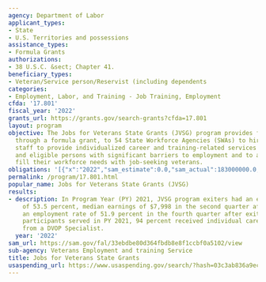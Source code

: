 ```yaml
---
agency: Department of Labor
applicant_types:
- State
- U.S. Territories and possessions
assistance_types:
- Formula Grants
authorizations:
- 38 U.S.C. &sect; Chapter 41.
beneficiary_types:
- Veteran/Service person/Reservist (including dependents
categories:
- Employment, Labor, and Training - Job Training, Employment
cfda: '17.801'
fiscal_year: '2022'
grants_url: https://grants.gov/search-grants?cfda=17.801
layout: program
objective: The Jobs for Veterans State Grants (JVSG) program provides federal funding,
  through a formula grant, to 54 State Workforce Agencies (SWAs) to hire dedicated
  staff to provide individualized career and training-related services to veterans
  and eligible persons with significant barriers to employment and to assist employers
  fill their workforce needs with job-seeking veterans.
obligations: '[{"x":"2022","sam_estimate":0.0,"sam_actual":183000000.0,"usa_spending_actual":172796373.67},{"x":"2023","sam_estimate":185000000.0,"sam_actual":0.0,"usa_spending_actual":175686956.17},{"x":"2024","sam_estimate":185000000.0,"sam_actual":0.0,"usa_spending_actual":174913136.52}]'
permalink: /program/17.801.html
popular_name: Jobs for Veterans State Grants (JVSG)
results:
- description: In Program Year (PY) 2021, JVSG program exiters had an employment rate
    of 53.5 percent, median earnings of $7,998 in the second quarter after exit, and
    an employment rate of 51.9 percent in the fourth quarter after exit. Of the 43,520
    participants served in PY 2021, 94 percent received individual career services
    from a DVOP Specialist.
  year: '2022'
sam_url: https://sam.gov/fal/33ebdbe80d364fbdb8e8f1ccbf0a5102/view
sub-agency: Veterans Employment and training Service
title: Jobs for Veterans State Grants
usaspending_url: https://www.usaspending.gov/search/?hash=03c3ab836a9ec2e9e9c990a5d7f4986f
---
```

